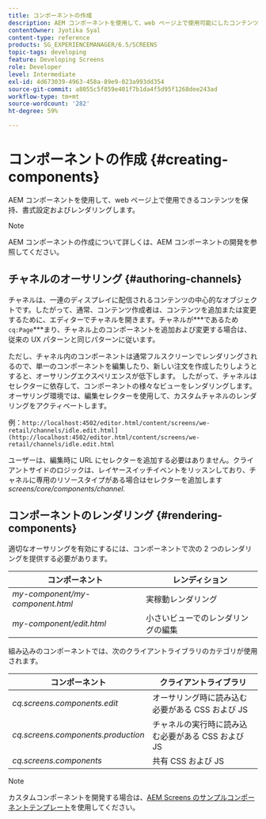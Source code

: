 ```yaml
---
title: コンポーネントの作成
description: AEM コンポーネントを使用して、web ページ上で使用可能にしたコンテンツを保持、書式設定およびレンダリングする方法について説明します。
contentOwner: Jyotika Syal
content-type: reference
products: SG_EXPERIENCEMANAGER/6.5/SCREENS
topic-tags: developing
feature: Developing Screens
role: Developer
level: Intermediate
exl-id: 4d673039-4963-458a-89e9-023a993dd354
source-git-commit: a8055c5f859e401f7b1da4f5d95f1268dee243ad
workflow-type: tm+mt
source-wordcount: '282'
ht-degree: 59%

---
```


# コンポーネントの作成 {#creating-components}

AEM コンポーネントを使用して、web ページ上で使用できるコンテンツを保持、書式設定およびレンダリングします。

>[!NOTE]
>
>AEM コンポーネントの作成について詳しくは、AEM コンポーネントの開発を参照してください。

## チャネルのオーサリング {#authoring-channels}

チャネルは、一連のディスプレイに配信されるコンテンツの中心的なオブジェクトです。したがって、通常、コンテンツ作成者は、コンテンツを追加または変更するために、エディターでチャネルを開きます。チャネルが***であるため`cq:Page`***まり、チャネル上のコンポーネントを追加および変更する場合は、従来の UX パターンと同じパターンに従います。

ただし、チャネル内のコンポーネントは通常フルスクリーンでレンダリングされるので、単一のコンポーネントを編集したり、新しい注文を作成したりしようとすると、オーサリングエクスペリエンスが低下します。 したがって、チャネルはセレクターに依存して、コンポーネントの様々なビューをレンダリングします。 オーサリング環境では、編集セレクターを使用して、カスタムチャネルのレンダリングをアクティベートします。

例：`http://localhost:4502/editor.html/content/screens/we-retail/channels/idle.edit.html](http://localhost:4502/editor.html/content/screens/we-retail/channels/idle.edit.html`

ユーザーは、編集時に URL にセレクターを追加する必要はありません。クライアントサイドのロジックは、レイヤースイッチイベントをリッスンしており、チャネルに専用のリソースタイプがある場合はセレクターを追加します *screens/core/components/channel*.

## コンポーネントのレンダリング {#rendering-components}

適切なオーサリングを有効にするには、コンポーネントで次の 2 つのレンダリングを提供する必要があります。

| **コンポーネント** | **レンディション** |
|---|---|
| *my-component/my-component.html* | 実稼動レンダリング |
| *my-component/edit.html* | 小さいビューでのレンダリングの編集 |

組み込みのコンポーネントでは、次のクライアントライブラリのカテゴリが使用されます。

| **コンポーネント** | **クライアントライブラリ** |
|---|---|
| *cq.screens.components.edit* | オーサリング時に読み込む必要がある CSS および JS |
| *cq.screens.components.production* | チャネルの実行時に読み込む必要がある CSS および JS |
| *cq.screens.components* | 共有 CSS および JS |

>[!NOTE]
>
>カスタムコンポーネントを開発する場合は、[AEM Screens のサンプルコンポーネントテンプレート](https://github.com/Adobe-Marketing-Cloud/aem-screens-component-template)を使用してください。
